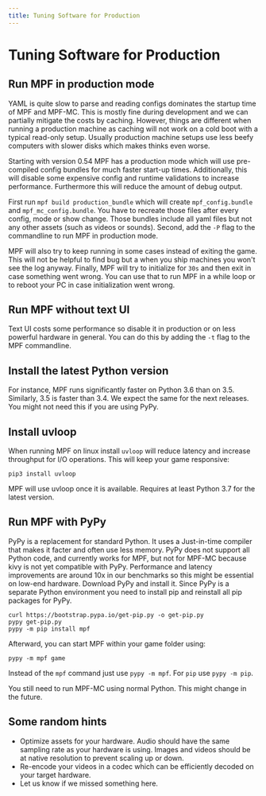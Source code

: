 ```yaml
---
title: Tuning Software for Production
---
```


# Tuning Software for Production


## Run MPF in production mode

YAML is quite slow to parse and reading configs dominates the startup
time of MPF and MPF-MC. This is mostly fine during development and we
can partially mitigate the costs by caching. However, things are
different when running a production machine as caching will not work on
a cold boot with a typical read-only setup. Usually production machine
setups use less beefy computers with slower disks which makes thinks
even worse.

Starting with version 0.54 MPF has a production mode which will use
pre-compiled config bundles for much faster start-up times.
Additionally, this will disable some expensive config and runtime
validations to increase performance. Furthermore this will reduce the
amount of debug output.

First run `mpf build production_bundle` which will create
`mpf_config.bundle` and `mpf_mc_config.bundle`. You have to recreate
those files after every config, mode or show change. Those bundles
include all yaml files but not any other assets (such as videos or
sounds). Second, add the `-P` flag to the commandline to run MPF in
production mode.

MPF will also try to keep running in some cases instead of exiting the
game. This will not be helpful to find bug but a when you ship machines
you won't see the log anyway. Finally, MPF will try to initialize for
`30s` and then exit in case something went wrong. You can use that to
run MPF in a while loop or to reboot your PC in case initialization went
wrong.

## Run MPF without text UI

Text UI costs some performance so disable it in production or on less
powerful hardware in general. You can do this by adding the `-t` flag to
the MPF commandline.

## Install the latest Python version

For instance, MPF runs significantly faster on Python 3.6 than on 3.5.
Similarly, 3.5 is faster than 3.4. We expect the same for the next
releases. You might not need this if you are using PyPy.

## Install uvloop

When running MPF on linux install `uvloop` will reduce latency and
increase throughput for I/O operations. This will keep your game
responsive:

``` console
pip3 install uvloop
```

MPF will use uvloop once it is available. Requires at least Python 3.7
for the latest version.

## Run MPF with PyPy

PyPy is a replacement for standard Python. It uses a Just-in-time
compiler that makes it facter and often use less memory. PyPy does not
support all Python code, and currently works for MPF, but not for MPF-MC
because kivy is not yet compatible with PyPy. Performance and latency
improvements are around 10x in our benchmarks so this might be essential
on low-end hardware. Download PyPy and install it. Since PyPy is a
separate Python environment you need to install pip and reinstall all
pip packages for PyPy.

``` console
curl https://bootstrap.pypa.io/get-pip.py -o get-pip.py
pypy get-pip.py
pypy -m pip install mpf
```

Afterward, you can start MPF within your game folder using:

``` console
pypy -m mpf game
```

Instead of the `mpf` command just use `pypy -m mpf`. For `pip` use
`pypy -m pip`.

You still need to run MPF-MC using normal Python. This might change in
the future.

## Some random hints

* Optimize assets for your hardware. Audio should have the same
    sampling rate as your hardware is using. Images and videos should be
    at native resolution to prevent scaling up or down.
* Re-encode your videos in a codec which can be efficiently decoded on
    your target hardware.
* Let us know if we missed something here.
